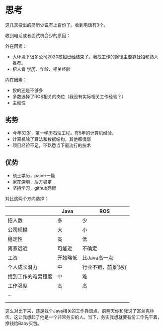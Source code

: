
# 思考

这几天投出的简历少说有上百份了。收到电话有3个。

收到电话或者面试机会少的原因：

外在因素：

- 大环境下很多公司2020校招已经结束了。我找工作的途径主要靠社招和熟人推荐。
- 招人看 学历、年龄、相关经验

内在因素：

- 投的还是不够多
- 多数选择了ROS相关的岗位（我没有实际相关工作经验？）
- 主动性

## 劣势

- 今年32岁，第一学历石油工程。有5年的计算机经验。
- 计算机除了算法和数据结构，其他都很弱
- 项目经验不足，不熟悉当下最流行的技术

## 优势

- 硕士学历，paper一篇
- 家在深圳，后方稳定
- 坚持学习，github亮眼

对比这两个方向选择：

|                    | Java     | ROS                |
| ------------------ | -------- | ------------------ |
| 招人数             | 多       | 少                 |
| 公司规模           | 大       | 小                 |
| 稳定性             | 高       | 低                 |
| 离家远近           | 可能近   | 不确定             |
| 工资               | 开始略低 | 比Java高一点       |
| 个人成长潜力       | 中       | 行业不错，前景很好 |
| 找到工作的难易程度 | 中       | 难                 |
| 工作强度           | 高       | 高                 |
| ...                |          |                    |
|                    |          |                    |
|                    |          |                    |

这么对比下来，还是找个Java相关的工作靠谱点。前两天你和我说了富兰克林传。这让我想起了他是一个非常务实的人。当下，务实我想就要有份工作先干着，挣钱给Baby买包。

